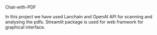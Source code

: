 Chat-with-PDF

In this project we have used Lanchain and OpenAI API for scanning and analysing the pdfs.
Streamlit package is used for web framwork for graphical interface.

